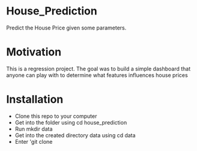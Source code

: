 # House_Prediction
Predict the House Price given some parameters. 
# Motivation
This is a regression project. The goal was to build a simple dashboard that anyone can play with to determine what features influences house prices
# Installation
* Clone this repo to your computer
* Get into the folder using cd house_prediction
* Run mkdir data 
* Get into the created directory data using cd data
* Enter 'git clone <link to cloned repo> 
